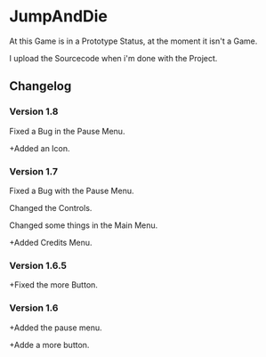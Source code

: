 # JumpAndDie
At this Game is in a Prototype Status, at the moment it isn't a Game.

I upload the Sourcecode when i'm done with the Project.

## Changelog
### Version 1.8
Fixed a Bug in the Pause Menu.

+Added an Icon.
### Version 1.7
Fixed a Bug with the Pause Menu.

Changed the Controls.

Changed some things in the Main Menu.

+Added Credits Menu.

### Version 1.6.5
+Fixed the more Button.

### Version 1.6
+Added the pause menu.

+Adde a more button.